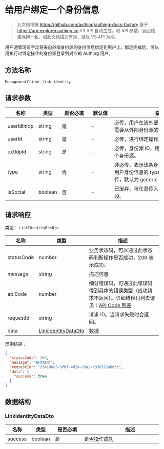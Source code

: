 # 给用户绑定一个身份信息

<!--
  警告⚠️：
  不要直接修改该文档，
  https://github.com/Authing/authing-docs-factory
  使用该项目进行生成
-->

<LastUpdated />

> 此文档根据 https://github.com/authing/authing-docs-factory 基于 https://api-explorer.authing.cn V3 API 自动生成，和 API 参数、返回结果保持一致，如此文档描述有误，请以 V3 API 为准。

用户池管理员手动将来自外部身份源的身份信息绑定到用户上。绑定完成后，可以用执行过绑定操作的身份源登录到对应的 Authing 用户。

## 方法名称

`ManagementClient.link_identity`

## 请求参数

| 名称 | 类型 | <div style="width:80px">是否必填</div> | <div style="width:60px">默认值</div> | <div style="width:300px">描述</div> | <div style="width:200px">示例值</div> |
| ---- | ---- | ---- | ---- | ---- | ---- |
| userIdInIdp | string | 是 | - | 必传，用户在该外部身份源的唯一标识，需要从外部身份源的认证返回值中获取。  |  |
| userId | string | 是 | - | 必传，进行绑定操作的 Authing 用户 ID。  |  |
| extIdpId | string | 是 | - | 必传，身份源 ID，用于指定该身份属于哪个身份源。  |  |
| type | string | 否 | - | 非必传，表示该条身份的具体类型，可从用户身份信息的 type 字段中获取。如果不传，默认为 generic  |  |
| isSocial | boolean | 否 | - | 已废弃，可任意传入，未来将移除该字段。  |  |




## 请求响应

类型： `LinkIdentityResDto`

| 名称 | 类型 | 描述 |
| ---- | ---- | ---- |
| statusCode | number | 业务状态码，可以通过此状态码判断操作是否成功，200 表示成功。 |
| message | string | 描述信息 |
| apiCode | number | 细分错误码，可通过此错误码得到具体的错误类型（成功请求不返回）。详细错误码列表请见：[API Code 列表](https://api-explorer.authing.cn/?tag=group/%E5%BC%80%E5%8F%91%E5%87%86%E5%A4%87#tag/%E5%BC%80%E5%8F%91%E5%87%86%E5%A4%87/%E9%94%99%E8%AF%AF%E5%A4%84%E7%90%86/apiCode) |
| requestId | string | 请求 ID。当请求失败时会返回。 |
| data | <a href="#LinkIdentityDataDto">LinkIdentityDataDto</a> | 数据 |



示例结果：

```json
{
  "statusCode": 200,
  "message": "操作成功",
  "requestId": "934108e5-9fbf-4d24-8da1-c330328abd6c",
  "data": {
    "success": true
  }
}
```

## 数据结构


### <a id="LinkIdentityDataDto"></a> LinkIdentityDataDto

| 名称 | 类型 | <div style="width:80px">是否必填</div> | <div style="width:300px">描述</div> | <div style="width:200px">示例值</div> |
| ---- |  ---- | ---- | ---- | ---- |
| success | boolean | 是 | 是否操作成功   |  `true` |


